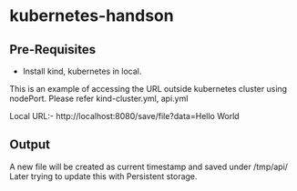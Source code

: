 # kubernetes-handson


## Pre-Requisites
  - Install kind, kubernetes in local.

 
This is an example of accessing the URL outside kubernetes cluster using nodePort.
Please refer kind-cluster.yml, api.yml


Local URL:- http://localhost:8080/save/file?data=Hello World


## Output
A new file will be created as current timestamp and saved under /tmp/api/ </br>
Later trying to update this with Persistent storage.